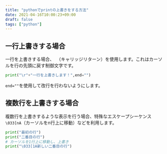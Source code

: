 ```yaml
---
title: "pythonでprintの上書きをする方法"
date: 2021-04-16T10:00:23+09:00
draft: false
tags: ["python"] 
---
```

<!--more-->
## 一行上書きする場合
一行を上書きする場合、`
`（キャリッジリターン）を使用します。これはカーソルを行の先頭に戻す制御文字です。
```python
print("\r"+"一行を上書きします！",end="")
```
`end=""`を使用して改行を行わないようにします。

## 複数行を上書きする場合
複数行を上書きするような表示を行う場合、特殊なエスケープシーケンス`\033[nA`（カーソルをn行上に移動）などを利用します。

```python
print("最初の行")
print("二番目の行")
# カーソルを1行上に移動し、上書き
print("\033[1A新しい二番目の行")
```

